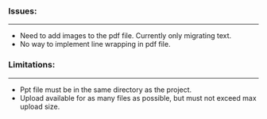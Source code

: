 ### Issues:

---

-  Need to add images to the pdf file. Currently only migrating text.
- No way to implement line wrapping in pdf file. 

### Limitations:

--- 

- Ppt file must be in the same directory as the project.
- Upload available for as many files as possible, but must not exceed max upload size. 
